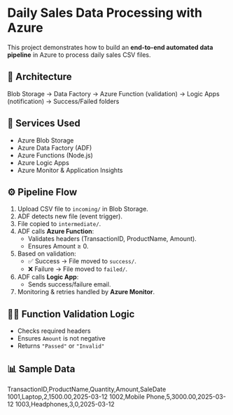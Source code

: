 # Daily Sales Data Processing with Azure

This project demonstrates how to build an **end-to-end automated data pipeline** in Azure to process daily sales CSV files.

## 🚀 Architecture
Blob Storage → Data Factory → Azure Function (validation) → Logic Apps (notification) → Success/Failed folders


## 📂 Services Used
- Azure Blob Storage
- Azure Data Factory (ADF)
- Azure Functions (Node.js)
- Azure Logic Apps
- Azure Monitor & Application Insights

## ⚙️ Pipeline Flow
1. Upload CSV file to `incoming/` in Blob Storage.
2. ADF detects new file (event trigger).
3. File copied to `intermediate/`.
4. ADF calls **Azure Function**:
   - Validates headers (TransactionID, ProductName, Amount).
   - Ensures Amount ≥ 0.
5. Based on validation:
   - ✅ Success → File moved to `success/`.
   - ❌ Failure → File moved to `failed/`.
6. ADF calls **Logic App**:
   - Sends success/failure email.
7. Monitoring & retries handled by **Azure Monitor**.

## 🧑‍💻 Function Validation Logic
- Checks required headers
- Ensures `Amount` is not negative
- Returns `"Passed"` or `"Invalid"`

## 📊 Sample Data

TransactionID,ProductName,Quantity,Amount,SaleDate
1001,Laptop,2,1500.00,2025-03-12
1002,Mobile Phone,5,3000.00,2025-03-12
1003,Headphones,3,0,2025-03-12
